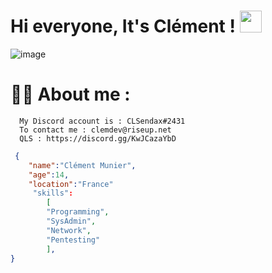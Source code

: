 # Hi everyone, It's Clément ! </b><img src="https://media.giphy.com/media/hvRJCLFzcasrR4ia7z/giphy.gif" width="35"></h1>

![image](https://user-images.githubusercontent.com/125688358/219741091-0f7f8cf5-dc9d-40fd-a7fe-5d6c3a94e823.png)





# 👨‍💻 About me : 

      My Discord account is : CLSendax#2431
      To contact me : clemdev@riseup.net
      QLS : https://discord.gg/KwJCazaYbD
```json
 {
    "name":"Clément Munier",
    "age":14,
    "location":"France"
     "skills":
        [
        "Programming",
        "SysAdmin",
        "Network",
        "Pentesting"
        ],
}
```

